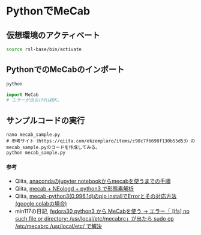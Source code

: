 # PythonでMeCab

## 仮想環境のアクティベート
```bash
source rsl-base/bin/activate
```

## PythonでのMeCabのインポート
```bash
python
```

```python
import MeCab
# エラーが出なければOK。
```

## サンプルコードの実行
```
nano mecab_sample.py
# 参考サイト（https://qiita.com/ekzemplaro/items/c98c7f6698f130b55d53）のmecab_sample.pyのコードを作成してみる。
python mecab_sample.py
```

#### 参考
- Qiita, [anacondaのjupyter notebookからmecabを使うまでの手順](https://qiita.com/Kaisyou/items/293b0a0f4ee330bb4e49)
- Qiita, [mecab + NEologd + python3 で形態素解析](https://qiita.com/sudo5in5k/items/f89d9dc1bec1ed221ede)
- Qiita, [mecab-python3(0.996.1d)のpip installでErrorとその対応方法(google colabの場合)](https://qiita.com/siraasagi/items/e07e0b271cb7cd679a70)
- min117の日記, [fedora30 python3 から MeCabを使う → エラー「 [ifs] no such file or directory: /usr/local/etc/mecabrc」が出たら sudo cp /etc/mecabrc /usr/local/etc/ で解決](http://min117.hatenablog.com/entry/2020/07/11/145738)

